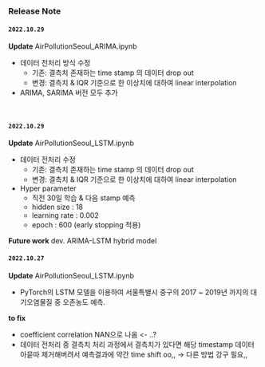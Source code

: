 ### **Release Note**
#### **`2022.10.29`**
**Update** AirPollutionSeoul_ARIMA.ipynb
- 데이터 전처리 방식 수정
	- 기존: 결측치 존재하는 time stamp 의 데이터 drop out
	- 변경: 결측치 & IQR 기준으로 한 이상치에 대하여 linear interpolation
- ARIMA, SARIMA 버전 모두 추가 

<br>

#### **`2022.10.29`**
**Update** AirPollutionSeoul_LSTM.ipynb
- 데이터 전처리 수정
	- 기존: 결측치 존재하는 time stamp 의 데이터 drop out
	- 변경: 결측치 & IQR 기준으로 한 이상치에 대하여 linear interpolation
- Hyper parameter
	- 직전 30일 학습 & 다음 stamp 예측
	- hidden size : 18
	- learning rate : 0.002
	- epoch : 600 (early stopping 적용)

**Future work**
dev. ARIMA-LSTM hybrid model
<br>

#### **`2022.10.27`** 
**Update** AirPollutionSeoul_LSTM.ipynb
- PyTorch의 LSTM 모델을 이용하여 서울특별시 중구의 2017 ~ 2019년 까지의 대기오염물질 중 오존농도 예측.

**to fix**
- coefficient correlation NAN으로 나옴 <- ..?
- 데이터 전처리 중 결측치 처리 과정에서 결측치가 있다면 해당 timestamp 데이터 아묻따 제거해버려서 예측결과에 약간 time shift oo,,
	-> 다른 방법 강구 필요,,
